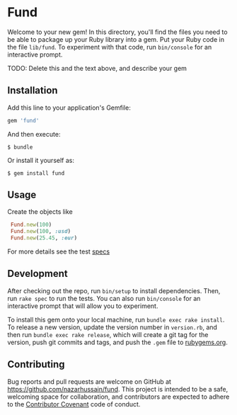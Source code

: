 # Fund

Welcome to your new gem! In this directory, you'll find the files you need to be able to package up your Ruby library into a gem. Put your Ruby code in the file `lib/fund`. To experiment with that code, run `bin/console` for an interactive prompt.

TODO: Delete this and the text above, and describe your gem

## Installation

Add this line to your application's Gemfile:

```ruby
gem 'fund'
```

And then execute:

    $ bundle

Or install it yourself as:

    $ gem install fund

## Usage

Create the objects like 
```ruby
 Fund.new(100)
 Fund.new(100, :usd)
 Fund.new(25.45, :eur)
```
For more details see the test [specs](/spec)

## Development

After checking out the repo, run `bin/setup` to install dependencies. Then, run `rake spec` to run the tests. You can also run `bin/console` for an interactive prompt that will allow you to experiment.

To install this gem onto your local machine, run `bundle exec rake install`. To release a new version, update the version number in `version.rb`, and then run `bundle exec rake release`, which will create a git tag for the version, push git commits and tags, and push the `.gem` file to [rubygems.org](https://rubygems.org).

## Contributing

Bug reports and pull requests are welcome on GitHub at https://github.com/nazarhussain/fund. This project is intended to be a safe, welcoming space for collaboration, and contributors are expected to adhere to the [Contributor Covenant](http://contributor-covenant.org) code of conduct.

